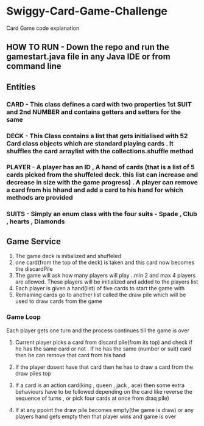 # Swiggy-Card-Game-Challenge
Card Game code explanation

## HOW TO RUN -  Down the repo and run the gamestart.java file in any Java IDE or from command line


## Entities

### CARD - This class defines a card with two properties 1st SUIT and 2nd NUMBER and contains getters and setters for the same 

### DECK - This Class contains a list that gets initialised with 52 Card class objects which are standard playing cards . It shuffles the card arraylist with the collections.shuffle method

### PLAYER - A player has an ID , A hand of cards (that is a list of 5 cards picked from the shuffeled deck. this list can increase and decrease in size with the game progress) . A player can remove a card from his hhand and add a card to his hand for which methods are provided 
          
### SUITS -  Simply an enum class with the four suits - Spade , Club , hearts , Diamonds



## Game Service

1. The game deck is initialized and shuffeled
2. one card(from the top of the deck) is taken and this card now becomes the discardPile 
3. The game will ask how many players will play ..min 2 and max 4 players are allowed. These players will be initialized and added to the players list
4. Each player is given a hand(list) of five cards to start the game with
5. Remaining cards go to another list called the draw pile which will be used to draw cards from the game



### Game Loop
Each player gets one turn and the process continues till the game is over

1. Current player picks a card from discard pile(from its top) and check if he has the same card or not . If he has the same (number or suit) card then he can remove that card from his hand

2. If the player dosent have that card then he has to draw a card from the draw piles top


3. If  a card is an action card(king , queen , jack , ace) then some extra behaviours have to be followed depending on the card like reverse the sequence of turns , or pick four cards at once from draq pile)

4. If at any ppoint the draw pile becomes empty(the game is draw) or any players hand gets empty then that player wins and game is over




















